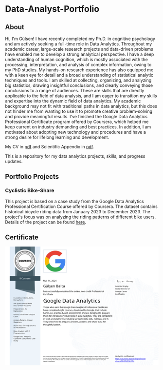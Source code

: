 # Data-Analyst-Portfolio
<h2>About</h2>
<p>Hi, I'm Gülsen! I have recently completed my Ph.D. in cognitive psychology and am actively seeking a full-time role in Data Analytics. Throughout my academic career, large-scale research projects and data-driven problems have enabled me to develop a strong analytical perspective. I have a deep understanding of human cognition, which is mostly associated with the processing, interpretation, and analysis of complex information, owing to my PhD studies. My hands-on research experience has also equipped me with a keen eye for detail and a broad understanding of statistical analytic techniques and tools. I am skilled at collecting, organizing, and analyzing big statistics, drawing insightful conclusions, and clearly conveying those conclusions to a range of audiences. These are skills that are directly applicable to the field of data analysis, and I am eager to transition my skills and expertise into the dynamic field of data analytics. My academic background may not fit with traditional paths in data analytics, but this does not hinder me from wanting to use it to promote creative problem-solving and provide meaningful results. I've finished the Google Data Analytics Professional Certificate program offered by Coursera, which helped me keep current on industry demanding and best practices. In addition, I am motivated about adopting new technology and procedures and have a strong desire for lifelong learning and development.</p>

My CV in [pdf](https://github.com/gulsenblt/Data-Analyst-Portfolio/blob/main/CV%20Gulsen%20Balta.pdf) and Scientific Appendix in [pdf](https://github.com/gulsenblt/Data-Analyst-Portfolio/blob/main/Scientific%20Appendix.pdf).

This is a repository for my data analytics projects, skills, and progress updates.

<h2>Portfolio Projects</h2>

 <h3>Cyclistic Bike-Share</h3>
 
This project is based on a case study from the Google Data Analytics Professional Certification Course offered by Coursera. The dataset contains historical bicycle riding data from January 2023 to December 2023. The project's focus was on analyzing the riding patterns of different bike users. Details of the project can be found [here](https://github.com/gulsenblt/Data-Analyst-Portfolio/tree/main/Cyclistic%20bike-share).

<h2>Certificate</h2>

![](https://github.com/gulsenblt/Data-Analyst-Portfolio/blob/e84deb5cc6a1733c2689ca540bbc4f8ed3940c52/Google%20Data%20Analytics.svg)

